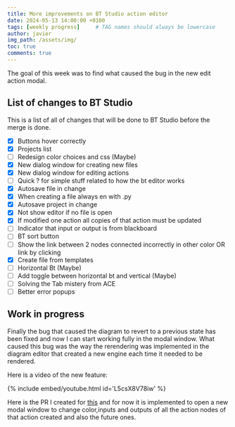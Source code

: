 ```yaml
---
title: More improvements on BT Studio action editor
date: 2024-05-13 14:00:00 +0100
tags: [weekly progress]     # TAG names should always be lowercase
author: javier
img_path: /assets/img/
toc: true
comments: true
---
```


The goal of this week was to find what caused the bug in the new edit action modal.

## List of changes to BT Studio

This is a list of all of changes that will be done to BT Studio before the merge is done.

- [X] Buttons hover correctly
- [X] Projects list
- [ ] Redesign color choices and css (Maybe)
- [X] New dialog window for creating new files
- [X] New dialog window for editing actions
- [ ] Quick ? for simple stuff related to how the bt editor works
- [X] Autosave file in change
- [X] When creating a file always en with .py
- [X] Autosave project in change
- [X] Not show editor if no file is open
- [X] If modified one action all copies of that action must be updated
- [ ] Indicator that input or output is from blackboard
- [ ] BT sort button
- [ ] Show the link between 2 nodes connected incorrectly in other color OR link by clicking
- [X] Create file from templates
- [ ] Horizontal Bt (Maybe)
- [ ] Add toggle between horizontal bt and vertical (Maybe)
- [ ] Solving the Tab mistery from ACE
- [ ] Better error popups

## Work in progress

Finally the bug that caused the diagram to revert to a previous state has been fixed and now I can start working fully in the modal window. What caused this bug was the way the rerendering was implemented in the diagram editor that created a new engine each time it needed to be rendered.

Here is a video of the new feature:

{% include embed/youtube.html id='L5csX8V78iw' %}

Here is the PR I created for [this](https://github.com/JdeRobot/bt-studio/pull/89) and for now it is implemented to open a new modal window to change color,inputs and outputs of all the action nodes of that action created and also the future ones.

